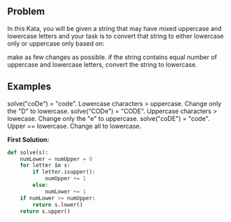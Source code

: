 ## Problem

In this Kata, you will be given a string that may have mixed uppercase and lowercase letters and your task is to convert that string to either lowercase only or uppercase only based on:

make as few changes as possible.
if the string contains equal number of uppercase and lowercase letters, convert the string to lowercase.

## Examples

solve("coDe") = "code". Lowercase characters > uppercase. Change only the "D" to lowercase.
solve("CODe") = "CODE". Uppercase characters > lowecase. Change only the "e" to uppercase.
solve("coDE") = "code". Upper == lowercase. Change all to lowercase.

**First Solution:**

```python
def solve(s):
    numLower = numUpper = 0
    for letter in s:
        if letter.isupper():
            numUpper += 1
        else:
            numLower += 1
    if numLower >= numUpper:
        return s.lower()
    return s.upper()
```
